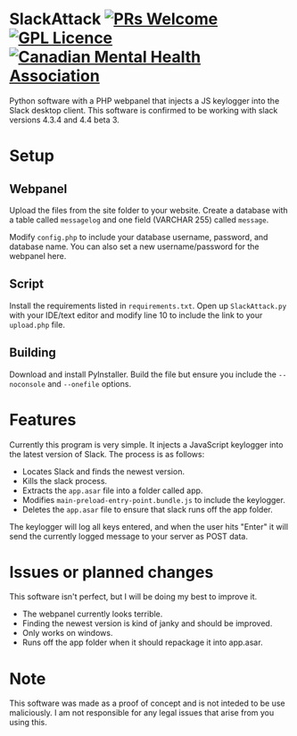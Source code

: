 # SlackAttack [![PRs Welcome](https://img.shields.io/badge/PRs-welcome-brightgreen.svg?style=flat-square)](http://makeapullrequest.com) [![GPL Licence](https://badges.frapsoft.com/os/gpl/gpl.svg?v=103)](https://opensource.org/licenses/GPL-3.0/) [![Canadian Mental Health Association](https://i.imgur.com/GvXBeY4.png)](https://cmha.ca/donate)
Python software with a PHP webpanel that injects a JS keylogger into the Slack desktop client. This software is confirmed to be working with slack versions 4.3.4 and 4.4 beta 3.

# Setup

## Webpanel
Upload the files from the site folder to your website. Create a database with a table called `messagelog` and one field (VARCHAR 255) called `message`.

Modify `config.php` to include your database username, password, and database name. You can also set a new username/password for the webpanel here.

## Script
Install the requirements listed in `requirements.txt`. Open up `SlackAttack.py` with your IDE/text editor and modify line 10 to include the link to your `upload.php` file.

## Building
Download and install PyInstaller. Build the file but ensure you include the `--noconsole` and `--onefile` options.

# Features
Currently this program is very simple. It injects a JavaScript keylogger into the latest version of Slack. The process is as follows:

- Locates Slack and finds the newest version.
- Kills the slack process.
- Extracts the `app.asar` file into a folder called app.
- Modifies `main-preload-entry-point.bundle.js` to include the keylogger.
- Deletes the `app.asar` file to ensure that slack runs off the app folder.

The keylogger will log all keys entered, and when the user hits "Enter" it will send the currently logged message to your server as POST data. 

# Issues or planned changes
This software isn't perfect, but I will be doing my best to improve it.

- The webpanel currently looks terrible.
- Finding the newest version is kind of janky and should be improved.
- Only works on windows.
- Runs off the app folder when it should repackage it into app.asar.

# Note
This software was made as a proof of concept and is not inteded to be use maliciously. I am not responsible for any legal issues that arise from you using this.
